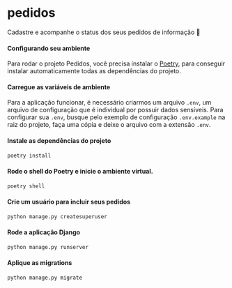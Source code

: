 # pedidos
Cadastre e acompanhe o status dos seus pedidos de informação 📃

#### Configurando seu ambiente

Para rodar o projeto Pedidos, você precisa instalar o [Poetry](https://python-poetry.org/docs/master/#installation), para conseguir instalar automaticamente todas as dependências do projeto.


#### Carregue as variáveis de ambiente

Para a aplicação funcionar, é necessário criarmos um arquivo `.env`, um arquivo de configuração que é individual por possuir dados sensíveis. Para configurar sua `.env`, busque pelo exemplo de configuração `.env.example` na raiz do projeto, faça uma cópia e deixe o arquivo com a extensão `.env`. 

#### Instale as dependências do projeto

```bash
poetry install
```

#### Rode o shell do Poetry e inicie o ambiente virtual.
```bash
poetry shell
```

#### Crie um usuário para incluir seus pedidos
```bash
python manage.py createsuperuser
```

#### Rode a aplicação Django
```bash
python manage.py runserver
```

#### Aplique as migrations
```bash
python manage.py migrate
```

